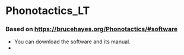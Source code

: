 # Phonotactics_LT

### Based on https://brucehayes.org/Phonotactics/#software
- You can download the software and its manual.
- 
